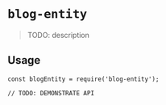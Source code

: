 # `blog-entity`

> TODO: description

## Usage

```
const blogEntity = require('blog-entity');

// TODO: DEMONSTRATE API
```

